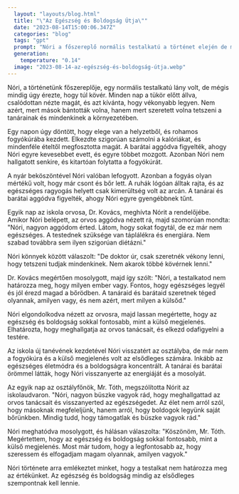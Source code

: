 ```yaml
---
  layout: "layouts/blog.html"
  title: "\"Az Egészség és Boldogság Útja\""
  date: "2023-08-14T15:00:06.347Z"
  categories: "blog"
  tags: "gpt"
  prompt: "Nóri a főszereplő normális testalkatú a történet elején de mégis kövérnek érzi magát. Tetszeni akar a tanárainak és mindenkinek meg akar felelni. Rohamos fogyókúrába kezd. A nyáron le is fogy csont és bőr lesz. A tanárai segíteni próbálnak neki. Tegyél bele párbeszédeket és részletesen írd meg"
  generation: 
    temperature: "0.14"
  image: "2023-08-14-az-egészség-és-boldogság-útja.webp"
---
```

Nóri, a történetünk főszereplője, egy normális testalkatú lány volt, de mégis mindig úgy érezte, hogy túl kövér. Minden nap a tükör előtt állva, csalódottan nézte magát, és azt kívánta, hogy vékonyabb legyen. Nem azért, mert mások bántották volna, hanem mert szeretett volna tetszeni a tanárainak és mindenkinek a környezetében.

Egy napon úgy döntött, hogy elege van a helyzetből, és rohamos fogyókúrába kezdett. Elkezdte szigorúan számolni a kalóriákat, és mindenféle ételtől megfosztotta magát. A barátai aggódva figyelték, ahogy Nóri egyre kevesebbet evett, és egyre többet mozgott. Azonban Nóri nem hallgatott senkire, és kitartóan folytatta a fogyókúrát.

A nyár beköszöntével Nóri valóban lefogyott. Azonban a fogyás olyan mértékű volt, hogy már csont és bőr lett. A ruhák lógóan álltak rajta, és az egészséges ragyogás helyett csak kimerültség volt az arcán. A tanárai és barátai aggódva figyelték, ahogy Nóri egyre gyengébbnek tűnt.

Egyik nap az iskola orvosa, Dr. Kovács, meghívta Nórit a rendelőjébe. Amikor Nóri belépett, az orvos aggódva nézett rá, majd szomorúan mondta: "Nóri, nagyon aggódom érted. Látom, hogy sokat fogytál, de ez már nem egészséges. A testednek szüksége van táplálékra és energiára. Nem szabad továbbra sem ilyen szigorúan diétázni."

Nóri könnyek között válaszolt: "De doktor úr, csak szeretnék vékony lenni, hogy tetszeni tudjak mindenkinek. Nem akarok többé kövérnek lenni."

Dr. Kovács megértően mosolygott, majd így szólt: "Nóri, a testalkatod nem határozza meg, hogy milyen ember vagy. Fontos, hogy egészséges legyél és jól érezd magad a bőrödben. A tanáraid és barátaid szeretnek téged olyannak, amilyen vagy, és nem azért, mert milyen a külsőd."

Nóri elgondolkodva nézett az orvosra, majd lassan megértette, hogy az egészség és boldogság sokkal fontosabb, mint a külső megjelenés. Elhatározta, hogy meghallgatja az orvos tanácsait, és elkezd odafigyelni a testére.

Az iskola új tanévének kezdetével Nóri visszatért az osztályba, de már nem a fogyókúra és a külső megjelenés volt az elsődleges számára. Inkább az egészséges életmódra és a boldogságra koncentrált. A tanárai és barátai örömmel látták, hogy Nóri visszanyerte az energiáját és a mosolyát.

Az egyik nap az osztályfőnök, Mr. Tóth, megszólította Nórit az iskolaudvaron. "Nóri, nagyon büszke vagyok rád, hogy meghallgattad az orvos tanácsait és visszanyerted az egészségedet. Az élet nem arról szól, hogy másoknak megfeleljünk, hanem arról, hogy boldogok legyünk saját bőrünkben. Mindig tudd, hogy támogatlak és büszke vagyok rád."

Nóri meghatódva mosolygott, és hálásan válaszolta: "Köszönöm, Mr. Tóth. Megértettem, hogy az egészség és boldogság sokkal fontosabb, mint a külső megjelenés. Most már tudom, hogy a legfontosabb az, hogy szeressem és elfogadjam magam olyannak, amilyen vagyok."

Nóri története arra emlékeztet minket, hogy a testalkat nem határozza meg az értékünket. Az egészség és boldogság mindig az elsődleges szempontnak kell lennie.
